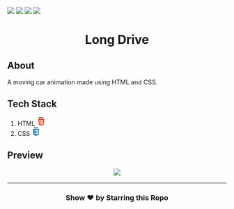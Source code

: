 ![](https://img.shields.io/badge/Page-Long_Drive-yellow.svg)
![](https://img.shields.io/badge/Tools-HTML_and_CSS-skyblue.svg)
![](https://img.shields.io/badge/Level-Basic-red.svg)
![](https://img.shields.io/badge/Status-Complete-green.svg) 

<h1 align="center">Long Drive</h1>

<h2> About </h2>
<p>A moving car animation made using HTML and CSS. </p>

<h2> Tech Stack </h2>
<ol>
  <li> HTML <img src="https://raw.githubusercontent.com/devicons/devicon/master/icons/html5/html5-original-wordmark.svg" alt="html5" width="20" height="20"/> </li>
  <li> CSS <img src="https://raw.githubusercontent.com/devicons/devicon/master/icons/css3/css3-original-wordmark.svg" alt="css3" width="20" height="20"/> </li>
</ol>

<h2> Preview </h2>
<p align="center">
<img src="https://i.postimg.cc/bJ7prP9K/car.gif" /> 
</p>

<hr>

<h3 align="center"> Show ❤️ by Starring this Repo </h3>